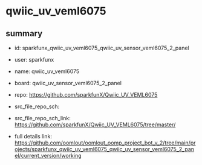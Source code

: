 # qwiic_uv_veml6075
 
## summary 
* id: sparkfunx_qwiic_uv_veml6075_qwiic_uv_sensor_veml6075_2_panel
* user: sparkfunx
* name: qwiic_uv_veml6075
* board: qwiic_uv_sensor_veml6075_2_panel
* repo: https://github.com/sparkfunX/Qwiic_UV_VEML6075



* src_file_repo_sch: 
* src_file_repo_sch_link: https://github.com/sparkfunX/Qwiic_UV_VEML6075/tree/master/
* full details link: https://github.com/oomlout/oomlout_oomp_project_bot_v_2/tree/main/projects/sparkfunx_qwiic_uv_veml6075_qwiic_uv_sensor_veml6075_2_panel/current_version/working  







